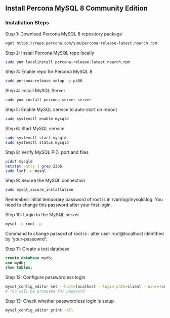 ## Install Percona MySQL 8 Community Edition
### Installation Steps
Step 1: Download Percona MySQL 8 repository package 
```sh
wget https://repo.percona.com/yum/percona-release-latest.noarch.rpm
```
Step 2: Install Percona MySQL repo locally
```sh
sudo yum localinstall percona-release-latest.noarch.rpm
```
Step 3: Enable repo for Percona MySQL 8
```sh
sudo percona-release setup -y ps80
```
Step 4: Install MySQL Server
```sh
sudo yum install percona-server-server
```
Step 5: Enable MySQL service to auto-start on reboot
```sh
sudo systemctl enable mysqld
```
Step 6: Start MySQL service
```sh
sudo systemctl start mysqld
sudo systemctl status mysqld
```
Step 8: Verify MySQL PID, port and files
```sh
pidof mysqld
netstat -ntlp | grep 3306
sudo lsof -u mysql
```
Step 9: Secure the MySQL connection
```sh
sudo mysql_secure_installation
```
Remember: initial temporary password of root is in /var/log/mysqld.log. You need to change this password after your first login.

Step 10: Login to the MySQL server.
```sh
mysql -u root -p
```
Command to change passord of root is : alter user root@localhost identified by 'your-passowrd';

Step 11: Create a test database
```sql
create database mydb;
use mydb;
show tables;
```

Step 12: Configure passwordless login
```sh
mysql_config_editor set --host=localhost --login-path=client --user=root --password
# You will be prompted for password
```
Step 13: Check whether passwordless login is setup
```sh
mysql_config_editor print -all
```
